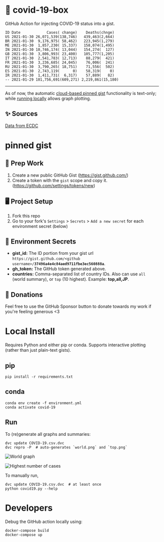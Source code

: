 # 🏥 covid-19-box

GitHub Action for injecting COVID-19 status into a gist.

```
ID Date            Cases( change)    Deaths(chnge)
US 2021-01-30 26,071,539(138,746)   439,463(2,664)
BR 2021-01-30  9,176,975( 58,462)   223,945(1,279)
ME 2021-01-30  1,857,230( 15,337)   158,074(1,495)
IN 2021-01-30 10,746,174( 13,044)   154,274(  127)
GB 2021-01-30  3,806,993( 23,400)   105,777(1,205)
IT 2021-01-30  2,541,783( 12,713)    88,279(  421)
FR 2021-01-30  3,236,685( 24,045)    76,006(  241)
RU 2021-01-30  3,790,265( 18,751)    71,556(  502)
ES 2021-01-30  2,743,119(      0)    58,319(    0)
IR 2021-01-30  1,411,731(  6,317)    57,889(   82)
-- 2021-01-29 101,756,691(609,271) 2,219,861(15,180)
```

---

As of now, the automatic [cloud-based pinned gist](#pinned-gist) functionality is text-only;
while [running locally](#local-install) allows graph plotting.

## ✨ Sources

[Data from ECDC](https://www.ecdc.europa.eu/en/publications-data/download-todays-data-geographic-distribution-covid-19-cases-worldwide)

# pinned gist

## 🎒 Prep Work
1. Create a new public GitHub Gist (https://gist.github.com/)
1. Create a token with the `gist` scope and copy it. (https://github.com/settings/tokens/new)

## 🖥 Project Setup
1. Fork this repo
1. Go to your fork's `Settings` > `Secrets` > `Add a new secret` for each environment secret (below)

## 🤫 Environment Secrets
- **gist_id:** The ID portion from your gist url `https://gist.github.com/<github username>/`**`37496a4e4c84aed9711fbe3ec560888a`**.
- **gh_token:** The GitHub token generated above.
- **countries:** Comma-separated list of country IDs. Also can use `all` (world summary), or `top` (10 highest). Example: **top,all,JP**.

## 💸 Donations

Feel free to use the GitHub Sponsor button to donate towards my work if you're feeling generous <3

# Local Install

Requires Python and either pip or conda. Supports interactive plotting (rather than just plain-text gists).

## pip

```
pip install -r requirements.txt
```

## conda

```
conda env create -f environment.yml
conda activate covid-19
```

## Run

To (re)generate all graphs and summaries:

```
dvc update COVID-19.csv.dvc
dvc repro -P  # auto-generates `world.png` and `top.png`
```

![World graph](world.png)

![Highest number of cases](top.png)

To manually run,

```
dvc update COVID-19.csv.dvc  # at least once
python covid19.py --help
```

# Developers

Debug the GitHub action locally using:

```
docker-compose build
docker-compose up
```
